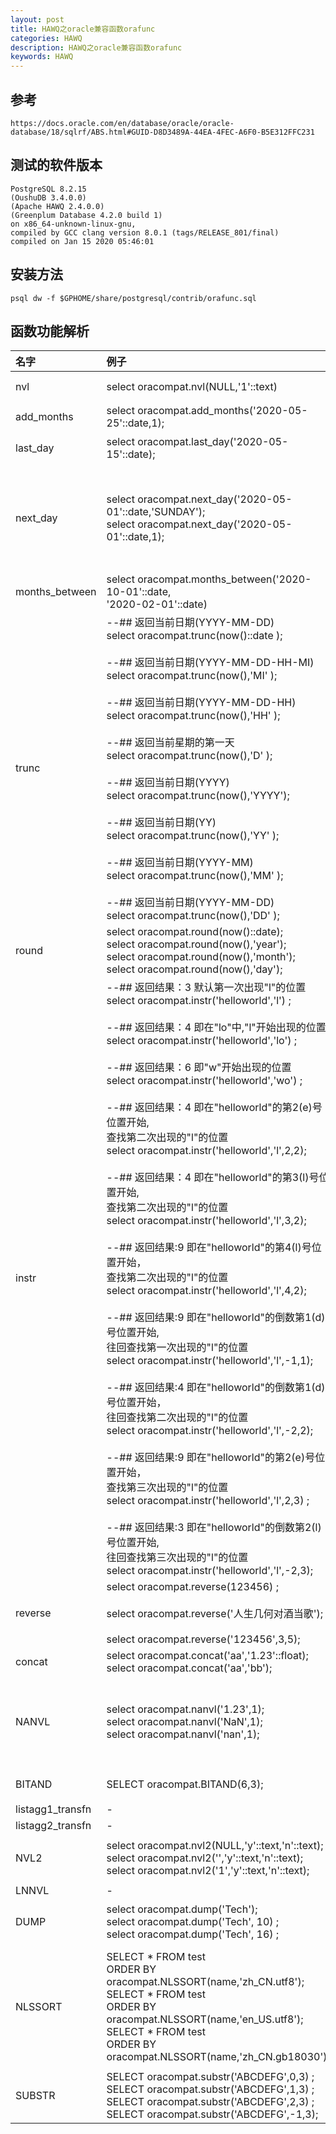 ```yaml
---
layout: post
title: HAWQ之oracle兼容函数orafunc
categories: HAWQ
description: HAWQ之oracle兼容函数orafunc
keywords: HAWQ
---
```

## 参考
```
https://docs.oracle.com/en/database/oracle/oracle-database/18/sqlrf/ABS.html#GUID-D8D3489A-44EA-4FEC-A6F0-B5E312FFC231
```

## 测试的软件版本
```
PostgreSQL 8.2.15 
(OushuDB 3.4.0.0) 
(Apache HAWQ 2.4.0.0) 
(Greenplum Database 4.2.0 build 1) 
on x86_64-unknown-linux-gnu, 
compiled by GCC clang version 8.0.1 (tags/RELEASE_801/final) 
compiled on Jan 15 2020 05:46:01
```
## 安装方法

```
psql dw -f $GPHOME/share/postgresql/contrib/orafunc.sql
```

## 函数功能解析







|名字|例子|功能|
|:-|:-|:-|
|nvl|select oracompat.nvl(NULL,'1'::text)|等价PostgreSQL的SELECT coalesce(NULL,'1'::text)|
|add_months|select oracompat.add_months('2020-05-25'::date,1);|增加月份|
|last_day|select oracompat.last_day('2020-05-15'::date);|返回当前日期所在月份的最后一天的当前时间|
|next_day|select oracompat.next_day('2020-05-01'::date,'SUNDAY');<br />select oracompat.next_day('2020-05-01'::date,1);|获得当前日期的下一个星期几的日期:<br /> SUNDAY(1), <br />MONDAY(2), <br />TUESDAY(3), <br />WEDNESDAY(4), <br />THURSDAY(5), <br />FRIDAY(6), <br />SATURDAY(7)|
|months_between|select oracompat.months_between('2020-10-01'::date,<br />          '2020-02-01'::date)|MONTHS_BETWEEN函数返回两个日期之间的月份数|
|trunc|--## 返回当前日期(YYYY-MM-DD)<br />select oracompat.trunc(now()::date ); <br /><br />--## 返回当前日期(YYYY-MM-DD-HH-MI)<br />select oracompat.trunc(now(),'MI'  ); <br /><br />--## 返回当前日期(YYYY-MM-DD-HH)<br /> select oracompat.trunc(now(),'HH'  ); <br /><br />--## 返回当前星期的第一天<br /> select oracompat.trunc(now(),'D'   ); <br /><br />--## 返回当前日期(YYYY)<br /> select oracompat.trunc(now(),'YYYY'); <br /><br />--## 返回当前日期(YY)<br /> select oracompat.trunc(now(),'YY'  ); <br /><br />--## 返回当前日期(YYYY-MM)<br /> select oracompat.trunc(now(),'MM'  ); <br /><br />--## 返回当前日期(YYYY-MM-DD)<br /> select oracompat.trunc(now(),'DD'  );|截断日期|
|round|select oracompat.round(now()::date);<br />select oracompat.round(now(),'year');<br />select oracompat.round(now(),'month');<br />select oracompat.round(now(),'day');|日期四舍五入函数|
|instr|--## 返回结果：3 默认第一次出现"l"的位置 <br />select oracompat.instr('helloworld','l') ;<br /><br />--## 返回结果：4 即在"lo"中,"l"开始出现的位置<br />select oracompat.instr('helloworld','lo') ;<br /><br />--## 返回结果：6 即"w"开始出现的位置<br />select oracompat.instr('helloworld','wo') ; <br /><br />--## 返回结果：4 即在"helloworld"的第2(e)号位置开始,<br />查找第二次出现的"l"的位置<br />select oracompat.instr('helloworld','l',2,2); <br /><br />--## 返回结果：4 即在"helloworld"的第3(l)号位置开始,<br />查找第二次出现的"l"的位置<br />select oracompat.instr('helloworld','l',3,2); <br /><br />--## 返回结果:9 即在"helloworld"的第4(l)号位置开始，<br />查找第二次出现的"l"的位置<br />select oracompat.instr('helloworld','l',4,2);<br /><br />--## 返回结果:9 即在"helloworld"的倒数第1(d)号位置开始,<br />往回查找第一次出现的"l"的位置<br />select oracompat.instr('helloworld','l',-1,1);<br /><br />--## 返回结果:4 即在"helloworld"的倒数第1(d)号位置开始，<br />往回查找第二次出现的"l"的位置<br />select oracompat.instr('helloworld','l',-2,2); <br /><br />--## 返回结果:9 即在"helloworld"的第2(e)号位置开始，<br />查找第三次出现的"l"的位置<br />select oracompat.instr('helloworld','l',2,3) ;<br /><br />--## 返回结果:3 即在"helloworld"的倒数第2(l)号位置开始,<br />往回查找第三次出现的"l"的位置<br />select oracompat.instr('helloworld','l',-2,3);|返回要截取的字符串在源字符串中的位置<br />格式一：instr( string1, string2 )   <br /> 或  instr(源字符串, 目标字符串)<br />格式二：instr( string1, string2 [, start_position [, nth_appearance ] ] )  <br /> 或  instr(源字符串, 目标字符串, 起始位置, 匹配序号)|
|reverse|select oracompat.reverse(123456) ;<br /><br />select oracompat.reverse('人生几何对酒当歌');<br /><br />select oracompat.reverse('123456',3,5);|将一个对象反向转换;针对数据库内部存储的对象编码进行反转的|
| concat | select oracompat.concat('aa','1.23'::float);<br />select oracompat.concat('aa','bb'); | 连接两个字符串 |
|NANVL | select oracompat.nanvl('1.23',1);<br />select oracompat.nanvl('NaN',1);<br />select oracompat.nanvl('nan',1); |[ **select nanvl(a2,a1)**  ] ;<br />NANVL函数仅对BINARY_FLOAT或BINARY_DOUBLE类型的浮点数有用。<br />如果输入值n2是NaN（不是数字），它指示Oracle数据库返回一个可选值n1。<br />如果n2不是NaN，则Oracle返回n2。|
|BITAND|SELECT oracompat.BITAND(6,3);|两个数值型数值在按位进行AND运算;<br />等价PostgreSQL的select 6 & 3;|
|listagg1_transfn| -|-|
|listagg2_transfn|-|-|
|NVL2|select oracompat.nvl2(NULL,'y'::text,'n'::text);<br />select oracompat.nvl2('','y'::text,'n'::text);<br />select oracompat.nvl2('1','y'::text,'n'::text);|nvl2()(E1, E2, E3)的功能为：如果E1为NULL，则函数返回E3，若E1不为null，则返回E2|
|LNNVL|-|-|
|DUMP|select oracompat.dump('Tech');<br />select oracompat.dump('Tech', 10) ;<br />select oracompat.dump('Tech', 16) ;|返回一个varchar2值，这个值包含了数据类型代码、字节长度和表达式的内部表示形式<br />https://wiki.imooc.com/oracle/dump.html|
|NLSSORT|SELECT * FROM test <br />ORDER BY oracompat.NLSSORT(name,'zh_CN.utf8');<br />SELECT * FROM test <br />ORDER BY oracompat.NLSSORT(name,'en_US.utf8');<br />SELECT * FROM test <br />ORDER BY oracompat.NLSSORT(name,'zh_CN.gb18030');|NLSSORT返回字符值char的排序规则键和显式或隐式指定的排序规则。<br />排序规则键是一个用于根据指定的排序规则对char进行排序的字节字符串。<br />排序规则键的属性是：<br />    按二进制比较由给定的排序规则生成的两个排序键的相互排序和按给定的排序规则比较源字符值的相互排序相同|
|SUBSTR|SELECT oracompat.substr('ABCDEFG',0,3) ;<br />SELECT oracompat.substr('ABCDEFG',1,3) ;<br />SELECT oracompat.substr('ABCDEFG',2,3) ;<br />SELECT oracompat.substr('ABCDEFG',-1,3);|取得字符串中指定起始位置和长度的字符串|



